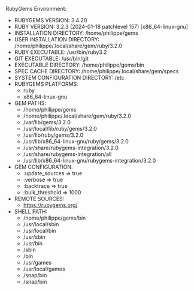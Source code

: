 RubyGems Environment:
  - RUBYGEMS VERSION: 3.4.20
  - RUBY VERSION: 3.2.3 (2024-01-18 patchlevel 157) [x86_64-linux-gnu]
  - INSTALLATION DIRECTORY: /home/philippe/gems
  - USER INSTALLATION DIRECTORY: /home/philippe/.local/share/gem/ruby/3.2.0
  - RUBY EXECUTABLE: /usr/bin/ruby3.2
  - GIT EXECUTABLE: /usr/bin/git
  - EXECUTABLE DIRECTORY: /home/philippe/gems/bin
  - SPEC CACHE DIRECTORY: /home/philippe/.local/share/gem/specs
  - SYSTEM CONFIGURATION DIRECTORY: /etc
  - RUBYGEMS PLATFORMS:
     - ruby
     - x86_64-linux-gnu
  - GEM PATHS:
     - /home/philippe/gems
     - /home/philippe/.local/share/gem/ruby/3.2.0
     - /var/lib/gems/3.2.0
     - /usr/local/lib/ruby/gems/3.2.0
     - /usr/lib/ruby/gems/3.2.0
     - /usr/lib/x86_64-linux-gnu/ruby/gems/3.2.0
     - /usr/share/rubygems-integration/3.2.0
     - /usr/share/rubygems-integration/all
     - /usr/lib/x86_64-linux-gnu/rubygems-integration/3.2.0
  - GEM CONFIGURATION:
     - :update_sources => true
     - :verbose => true
     - :backtrace => true
     - :bulk_threshold => 1000
  - REMOTE SOURCES:
     - https://rubygems.org/
  - SHELL PATH:
     - /home/philippe/gems/bin
     - /usr/local/sbin
     - /usr/local/bin
     - /usr/sbin
     - /usr/bin
     - /sbin
     - /bin
     - /usr/games
     - /usr/local/games
     - /snap/bin
     - /snap/bin

